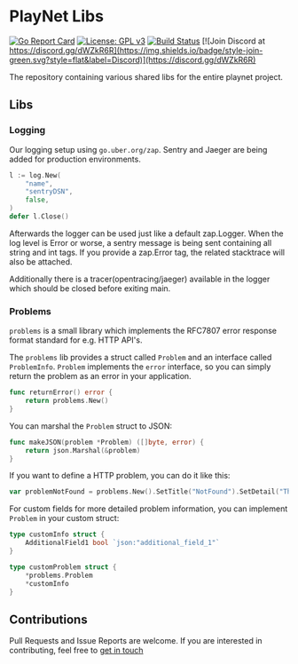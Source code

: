 # PlayNet Libs

[![Go Report Card](https://goreportcard.com/badge/github.com/playnet-public/libs)](https://goreportcard.com/report/github.com/playnet-public/libs)
[![License: GPL v3](https://img.shields.io/badge/License-GPL%20v3-blue.svg)](https://www.gnu.org/licenses/gpl-3.0)
[![Build Status](https://travis-ci.org/playnet-public/libs.svg?branch=master)](https://travis-ci.org/playnet-public/libs)
[![Join Discord at https://discord.gg/dWZkR6R](https://img.shields.io/badge/style-join-green.svg?style=flat&label=Discord)](https://discord.gg/dWZkR6R)

The repository containing various shared libs for the entire playnet project.

## Libs

### Logging

Our logging setup using `go.uber.org/zap`.
Sentry and Jaeger are being added for production environments.

```go
l := log.New(
    "name",
    "sentryDSN",
    false,
)
defer l.Close()
```

Afterwards the logger can be used just like a default zap.Logger.
When the log level is Error or worse, a sentry message is being sent containing all string and int tags.
If you provide a zap.Error tag, the related stacktrace will also be attached.

Additionally there is a tracer(opentracing/jaeger) available in the logger which should be closed before exiting main.

### Problems

`problems` is a small library which implements the RFC7807 error response format standard for e.g. HTTP API's.

The `problems` lib provides a struct called `Problem` and an interface called `ProblemInfo`.
`Problem` implements the `error` interface, so you can simply return the problem as an error in your application.

```go
func returnError() error {
    return problems.New()
}
```

You can marshal the `Problem` struct to JSON:

```go
func makeJSON(problem *Problem) ([]byte, error) {
    return json.Marshal(&problem)
}
```

If you want to define a HTTP problem, you can do it like this:

```go
var problemNotFound = problems.New().SetTitle("NotFound").SetDetail("The requested url was not found.").SetStatus(404).SetType("https://example.com/problem/description")
```

For custom fields for more detailed problem information, you can implement `Problem` in your custom struct:

```go
type customInfo struct {
    AdditionalField1 bool `json:"additional_field_1"`
}

type customProblem struct {
    *problems.Problem
    *customInfo
}
```

## Contributions

Pull Requests and Issue Reports are welcome.
If you are interested in contributing, feel free to [get in touch](https://discord.gg/WbrXWJB)